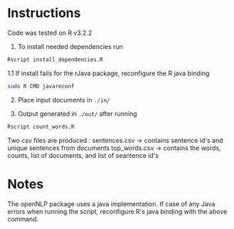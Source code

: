 Instructions
============

Code was tested on R v3.2.2
1. To install needed dependencies run 
```bash
Rscript install_dependencies.R
```
1.1 If install fails for the rJava package, reconfigure the R java binding
```bash
sudo R CMD javareconf
```

2. Place input documents in `./in/` 

3. Output generated in `./out/` after running 
```bash
Rscript count_words.R
```
Two csv files are produced :
sentences.csv -> contains sentence id's and unique sentences from documents 
top_words.csv -> contains the words, counts, list of documents, and list of seantence id's

Notes
=====
The openNLP package uses a java implementation. 
If case of any Java errors when running the script, reconfigure R's java binding with the above command.


